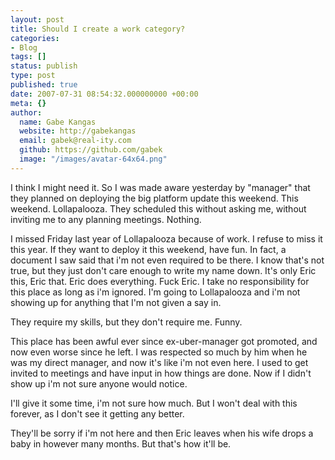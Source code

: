 ```yaml
---
layout: post
title: Should I create a work category?
categories:
- Blog
tags: []
status: publish
type: post
published: true
date: 2007-07-31 08:54:32.000000000 +00:00
meta: {}
author:
  name: Gabe Kangas
  website: http://gabekangas
  email: gabek@real-ity.com
  github: https://github.com/gabek
  image: "/images/avatar-64x64.png"
---
```

I think I might need it. So I was made aware yesterday by \"manager\" that they planned on deploying the big platform update this weekend.  This weekend. Lollapalooza. They scheduled this without asking me, without inviting me to any planning meetings. Nothing.

I missed Friday last year of Lollapalooza because of work. I refuse to miss it this year. If they want to deploy it this weekend, have fun. In fact, a document I saw said that i\'m not even required to be there. I know that\'s not true, but they just don\'t care enough to write my name down. It\'s only Eric this, Eric that. Eric does everything. Fuck Eric.  I take no responsibility for this place as long as i\'m ignored. I\'m going to Lollapalooza and i\'m not showing up for anything that I\'m not given a say in.

They require my skills, but they don\'t require me. Funny.

This place has been awful ever since ex-uber-manager got promoted, and now even worse since he left. I was respected so much by him when he was my direct manager, and now it\'s like i\'m not even here. I used to get invited to meetings and have input in how things are done. Now if I didn\'t show up i\'m not sure anyone would notice.

I\'ll give it some time, i\'m not sure how much. But I won\'t deal with this forever, as I don\'t see it getting any better.

They\'ll be sorry if i\'m not here and then Eric leaves when his wife drops a baby in however many months. But that\'s how it\'ll be.
